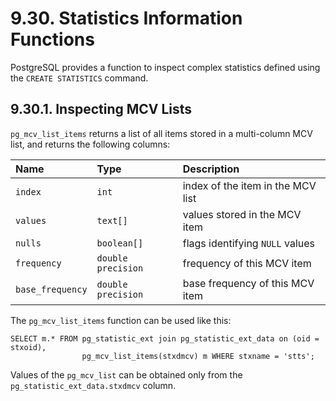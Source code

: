 # 9.30. Statistics Information Functions

PostgreSQL provides a function to inspect complex statistics defined using the `CREATE STATISTICS` command.

## 9.30.1. Inspecting MCV Lists

`pg_mcv_list_items` returns a list of all items stored in a multi-column MCV list, and returns the following columns:

| Name | Type | Description |
| :--- | :--- | :--- |
| `index` | `int` | index of the item in the MCV list |
| `values` | `text[]` | values stored in the MCV item |
| `nulls` | `boolean[]` | flags identifying `NULL` values |
| `frequency` | `double precision` | frequency of this MCV item |
| `base_frequency` | `double precision` | base frequency of this MCV item |

The `pg_mcv_list_items` function can be used like this:

```text
SELECT m.* FROM pg_statistic_ext join pg_statistic_ext_data on (oid = stxoid),
                pg_mcv_list_items(stxdmcv) m WHERE stxname = 'stts';
```

Values of the `pg_mcv_list` can be obtained only from the `pg_statistic_ext_data.stxdmcv` column.


